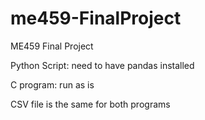 # me459-FinalProject
ME459 Final Project

Python Script: need to have pandas installed

C program: run as is

CSV file is the same for both programs
